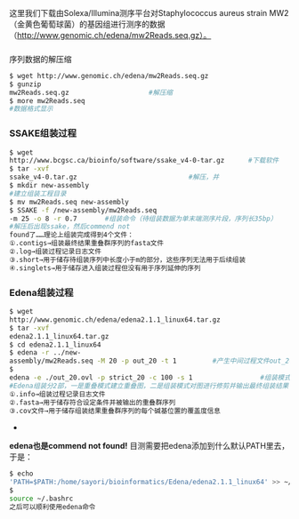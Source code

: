 这里我们下载由Solexa/Illumina测序平台对Staphylococcus aureus strain
MW2（金黄色葡萄球菌）的基因组进行测序的数据（http://www.genomic.ch/edena/mw2Reads.seq.gz）。
###
序列数据的解压缩
```Bash
$ wget http://www.genomic.ch/edena/mw2Reads.seq.gz
$ gunzip
mw2Reads.seq.gz                    #解压缩
$ more mw2Reads.seq
#数据格式显示
```
### SSAKE组装过程
```Bash
$ wget
http://www.bcgsc.ca/bioinfo/software/ssake_v4-0-tar.gz      #下载软件
$ tar -xvf
ssake_v4-0.tar.gz                            #解压，并
$ mkdir new-assembly
#建立组装工程目录
$ mv mw2Reads.seq new-assembly
$ SSAKE -f /new-assembly/mw2Reads.seq
-m 25 -o 8 -r 0.7       #组装命令（待组装数据为单末端测序片段，序列长35bp）
#解压后出现ssake，然后commend not
found了……理论上组装完成得到4个文件：
①.contigs→组装最终结果重叠群序列的fasta文件
②.log→组装过程记录日志文件
③.short→用于储存待组装序列中长度小于m的部分，这些序列无法用于后续组装
④.singlets→用于储存进入组装过程但没有用于序列延伸的序列
```
### Edena组装过程
```Bash
$ wget
http://www.genomic.ch/edena/edena2.1.1_linux64.tar.gz
$ tar -xvf
edena2.1.1_linux64.tar.gz
$ cd edena2.1.1_linux64
$ edena -r ../new-
assembly/mw2Reads.seq -M 20 -p out_20 -t 1         #产生中间过程文件out_20.ovl用于后续组装
$
edena -e ./out_20.ovl -p strict_20 -c 100 -s 1                 #组装模式命令
#Edena组装分2部，一是重叠模式建立重叠图，二是组装模式对图进行修剪并输出最终组装结果；
①.info→组装过程记录日志文件
②.fasta→用于储存符合设定条件并被输出的重叠群序列
③.cov文件→用于储存组装结果重叠群序列的每个碱基位置的覆盖度信息
```
*
**edena也是commend not found!**
目测需要把edena添加到什么默认PATH里去，于是：
```Bash
$ echo
'PATH=$PATH:/home/sayori/bioinformatics/Edena/edena2.1.1_linux64' >> ~/.bashrc
$
source ~/.bashrc
之后可以顺利使用edena命令
```

```{.python .input}

```
